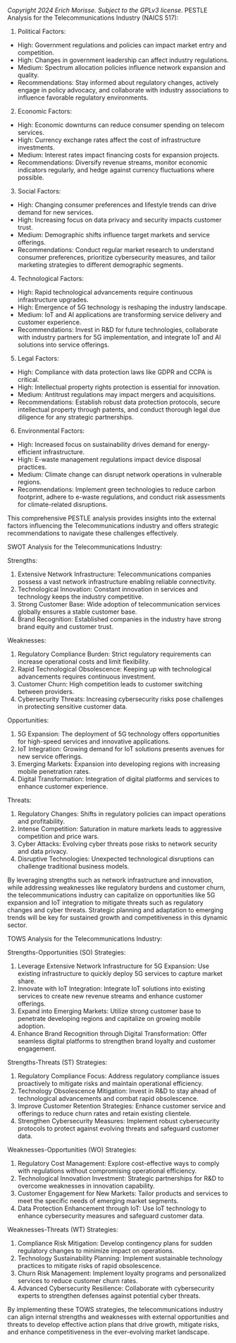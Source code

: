 *Copyright 2024 Erich Morisse.  Subject to the GPLv3 license.*
PESTLE Analysis for the Telecommunications Industry (NAICS 517):

1. Political Factors:
- High: Government regulations and policies can impact market entry and competition.
- High: Changes in government leadership can affect industry regulations.
- Medium: Spectrum allocation policies influence network expansion and quality.
- Recommendations: Stay informed about regulatory changes, actively engage in policy advocacy, and collaborate with industry associations to influence favorable regulatory environments.

2. Economic Factors:
- High: Economic downturns can reduce consumer spending on telecom services.
- High: Currency exchange rates affect the cost of infrastructure investments.
- Medium: Interest rates impact financing costs for expansion projects.
- Recommendations: Diversify revenue streams, monitor economic indicators regularly, and hedge against currency fluctuations where possible.

3. Social Factors:
- High: Changing consumer preferences and lifestyle trends can drive demand for new services.
- High: Increasing focus on data privacy and security impacts customer trust.
- Medium: Demographic shifts influence target markets and service offerings.
- Recommendations: Conduct regular market research to understand consumer preferences, prioritize cybersecurity measures, and tailor marketing strategies to different demographic segments.

4. Technological Factors:
- High: Rapid technological advancements require continuous infrastructure upgrades.
- High: Emergence of 5G technology is reshaping the industry landscape.
- Medium: IoT and AI applications are transforming service delivery and customer experience.
- Recommendations: Invest in R&D for future technologies, collaborate with industry partners for 5G implementation, and integrate IoT and AI solutions into service offerings.

5. Legal Factors:
- High: Compliance with data protection laws like GDPR and CCPA is critical.
- High: Intellectual property rights protection is essential for innovation.
- Medium: Antitrust regulations may impact mergers and acquisitions.
- Recommendations: Establish robust data protection protocols, secure intellectual property through patents, and conduct thorough legal due diligence for any strategic partnerships.

6. Environmental Factors:
- High: Increased focus on sustainability drives demand for energy-efficient infrastructure.
- High: E-waste management regulations impact device disposal practices.
- Medium: Climate change can disrupt network operations in vulnerable regions.
- Recommendations: Implement green technologies to reduce carbon footprint, adhere to e-waste regulations, and conduct risk assessments for climate-related disruptions.

This comprehensive PESTLE analysis provides insights into the external factors influencing the Telecommunications industry and offers strategic recommendations to navigate these challenges effectively.

SWOT Analysis for the Telecommunications Industry:

Strengths:
1. Extensive Network Infrastructure: Telecommunications companies possess a vast network infrastructure enabling reliable connectivity.
2. Technological Innovation: Constant innovation in services and technology keeps the industry competitive.
3. Strong Customer Base: Wide adoption of telecommunication services globally ensures a stable customer base.
4. Brand Recognition: Established companies in the industry have strong brand equity and customer trust.

Weaknesses:
1. Regulatory Compliance Burden: Strict regulatory requirements can increase operational costs and limit flexibility.
2. Rapid Technological Obsolescence: Keeping up with technological advancements requires continuous investment.
3. Customer Churn: High competition leads to customer switching between providers.
4. Cybersecurity Threats: Increasing cybersecurity risks pose challenges in protecting sensitive customer data.

Opportunities:
1. 5G Expansion: The deployment of 5G technology offers opportunities for high-speed services and innovative applications.
2. IoT Integration: Growing demand for IoT solutions presents avenues for new service offerings.
3. Emerging Markets: Expansion into developing regions with increasing mobile penetration rates.
4. Digital Transformation: Integration of digital platforms and services to enhance customer experience.

Threats:
1. Regulatory Changes: Shifts in regulatory policies can impact operations and profitability.
2. Intense Competition: Saturation in mature markets leads to aggressive competition and price wars.
3. Cyber Attacks: Evolving cyber threats pose risks to network security and data privacy.
4. Disruptive Technologies: Unexpected technological disruptions can challenge traditional business models.

By leveraging strengths such as network infrastructure and innovation, while addressing weaknesses like regulatory burdens and customer churn, the telecommunications industry can capitalize on opportunities like 5G expansion and IoT integration to mitigate threats such as regulatory changes and cyber threats. Strategic planning and adaptation to emerging trends will be key for sustained growth and competitiveness in this dynamic sector.

TOWS Analysis for the Telecommunications Industry:

Strengths-Opportunities (SO) Strategies:
1. Leverage Extensive Network Infrastructure for 5G Expansion: Use existing infrastructure to quickly deploy 5G services to capture market share.
2. Innovate with IoT Integration: Integrate IoT solutions into existing services to create new revenue streams and enhance customer offerings.
3. Expand into Emerging Markets: Utilize strong customer base to penetrate developing regions and capitalize on growing mobile adoption.
4. Enhance Brand Recognition through Digital Transformation: Offer seamless digital platforms to strengthen brand loyalty and customer engagement.

Strengths-Threats (ST) Strategies:
1. Regulatory Compliance Focus: Address regulatory compliance issues proactively to mitigate risks and maintain operational efficiency.
2. Technology Obsolescence Mitigation: Invest in R&D to stay ahead of technological advancements and combat rapid obsolescence.
3. Improve Customer Retention Strategies: Enhance customer service and offerings to reduce churn rates and retain existing clientele.
4. Strengthen Cybersecurity Measures: Implement robust cybersecurity protocols to protect against evolving threats and safeguard customer data.

Weaknesses-Opportunities (WO) Strategies:
1. Regulatory Cost Management: Explore cost-effective ways to comply with regulations without compromising operational efficiency.
2. Technological Innovation Investment: Strategic partnerships for R&D to overcome weaknesses in innovation capability.
3. Customer Engagement for New Markets: Tailor products and services to meet the specific needs of emerging market segments.
4. Data Protection Enhancement through IoT: Use IoT technology to enhance cybersecurity measures and safeguard customer data.

Weaknesses-Threats (WT) Strategies:
1. Compliance Risk Mitigation: Develop contingency plans for sudden regulatory changes to minimize impact on operations.
2. Technology Sustainability Planning: Implement sustainable technology practices to mitigate risks of rapid obsolescence.
3. Churn Risk Management: Implement loyalty programs and personalized services to reduce customer churn rates.
4. Advanced Cybersecurity Resilience: Collaborate with cybersecurity experts to strengthen defenses against potential cyber threats.

By implementing these TOWS strategies, the telecommunications industry can align internal strengths and weaknesses with external opportunities and threats to develop effective action plans that drive growth, mitigate risks, and enhance competitiveness in the ever-evolving market landscape.

